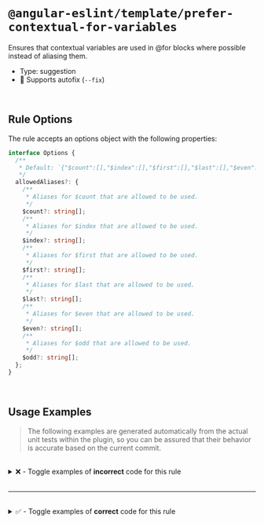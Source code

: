 <!--

  DO NOT EDIT.

  This markdown file was autogenerated using a mixture of the following files as the source of truth for its data:
  - ../../src/rules/prefer-contextual-for-variables.ts
  - ../../tests/rules/prefer-contextual-for-variables/cases.ts

  In order to update this file, it is therefore those files which need to be updated, as well as potentially the generator script:
  - ../../../../tools/scripts/generate-rule-docs.ts

-->

<br>

# `@angular-eslint/template/prefer-contextual-for-variables`

Ensures that contextual variables are used in @for blocks where possible instead of aliasing them.

- Type: suggestion
- 🔧 Supports autofix (`--fix`)

<br>

## Rule Options

The rule accepts an options object with the following properties:

```ts
interface Options {
  /**
   * Default: `{"$count":[],"$index":[],"$first":[],"$last":[],"$even":[],"$odd":[]}`
   */
  allowedAliases?: {
    /**
     * Aliases for $count that are allowed to be used.
     */
    $count?: string[];
    /**
     * Aliases for $index that are allowed to be used.
     */
    $index?: string[];
    /**
     * Aliases for $first that are allowed to be used.
     */
    $first?: string[];
    /**
     * Aliases for $last that are allowed to be used.
     */
    $last?: string[];
    /**
     * Aliases for $even that are allowed to be used.
     */
    $even?: string[];
    /**
     * Aliases for $odd that are allowed to be used.
     */
    $odd?: string[];
  };
}

```

<br>

## Usage Examples

> The following examples are generated automatically from the actual unit tests within the plugin, so you can be assured that their behavior is accurate based on the current commit.

<br>

<details>
<summary>❌ - Toggle examples of <strong>incorrect</strong> code for this rule</summary>

<br>

#### Default Config

```json
{
  "rules": {
    "@angular-eslint/template/prefer-contextual-for-variables": [
      "error"
    ]
  }
}
```

<br>

#### ❌ Invalid Code

```html
@for (item of items; track item.id; let index = $index) {}
                                        ~~~~~~~~~~~~~~
```

<br>

---

<br>

#### Default Config

```json
{
  "rules": {
    "@angular-eslint/template/prefer-contextual-for-variables": [
      "error"
    ]
  }
}
```

<br>

#### ❌ Invalid Code

```html
@for (item of items; track item.id; let foo = $index) {}
                                        ~~~~~~~~~~~~
```

<br>

---

<br>

#### Default Config

```json
{
  "rules": {
    "@angular-eslint/template/prefer-contextual-for-variables": [
      "error"
    ]
  }
}
```

<br>

#### ❌ Invalid Code

```html
@for (item of items; track item.id; let count = $count) {}
                                        ~~~~~~~~~~~~~~
```

<br>

---

<br>

#### Default Config

```json
{
  "rules": {
    "@angular-eslint/template/prefer-contextual-for-variables": [
      "error"
    ]
  }
}
```

<br>

#### ❌ Invalid Code

```html
@for (item of items; track item.id; let foo = $count) {}
                                        ~~~~~~~~~~~~
```

<br>

---

<br>

#### Default Config

```json
{
  "rules": {
    "@angular-eslint/template/prefer-contextual-for-variables": [
      "error"
    ]
  }
}
```

<br>

#### ❌ Invalid Code

```html
@for (item of items; track item.id; let first = $first) {}
                                        ~~~~~~~~~~~~~~
```

<br>

---

<br>

#### Default Config

```json
{
  "rules": {
    "@angular-eslint/template/prefer-contextual-for-variables": [
      "error"
    ]
  }
}
```

<br>

#### ❌ Invalid Code

```html
@for (item of items; track item.id; let foo = $first) {}
                                        ~~~~~~~~~~~~
```

<br>

---

<br>

#### Default Config

```json
{
  "rules": {
    "@angular-eslint/template/prefer-contextual-for-variables": [
      "error"
    ]
  }
}
```

<br>

#### ❌ Invalid Code

```html
@for (item of items; track item.id; let last = $last) {}
                                        ~~~~~~~~~~~~
```

<br>

---

<br>

#### Default Config

```json
{
  "rules": {
    "@angular-eslint/template/prefer-contextual-for-variables": [
      "error"
    ]
  }
}
```

<br>

#### ❌ Invalid Code

```html
@for (item of items; track item.id; let foo = $last) {}
                                        ~~~~~~~~~~~
```

<br>

---

<br>

#### Default Config

```json
{
  "rules": {
    "@angular-eslint/template/prefer-contextual-for-variables": [
      "error"
    ]
  }
}
```

<br>

#### ❌ Invalid Code

```html
@for (item of items; track item.id; let even = $even) {}
                                        ~~~~~~~~~~~~
```

<br>

---

<br>

#### Default Config

```json
{
  "rules": {
    "@angular-eslint/template/prefer-contextual-for-variables": [
      "error"
    ]
  }
}
```

<br>

#### ❌ Invalid Code

```html
@for (item of items; track item.id; let foo = $even) {}
                                        ~~~~~~~~~~~
```

<br>

---

<br>

#### Default Config

```json
{
  "rules": {
    "@angular-eslint/template/prefer-contextual-for-variables": [
      "error"
    ]
  }
}
```

<br>

#### ❌ Invalid Code

```html
@for (item of items; track item.id; let odd = $odd) {}
                                        ~~~~~~~~~~
```

<br>

---

<br>

#### Default Config

```json
{
  "rules": {
    "@angular-eslint/template/prefer-contextual-for-variables": [
      "error"
    ]
  }
}
```

<br>

#### ❌ Invalid Code

```html
@for (item of items; track item.id; let foo = $odd) {}
                                        ~~~~~~~~~~
```

<br>

---

<br>

#### Custom Config

```json
{
  "rules": {
    "@angular-eslint/template/prefer-contextual-for-variables": [
      "error",
      {
        "allowedAliases": {
          "$index": [
            "foo"
          ]
        }
      }
    ]
  }
}
```

<br>

#### ❌ Invalid Code

```html
@for (item of items; track item.id; let bar = $index) {}
                                        ~~~~~~~~~~~~
```

<br>

---

<br>

#### Custom Config

```json
{
  "rules": {
    "@angular-eslint/template/prefer-contextual-for-variables": [
      "error",
      {
        "allowedAliases": {
          "$count": [
            "foo"
          ]
        }
      }
    ]
  }
}
```

<br>

#### ❌ Invalid Code

```html
@for (item of items; track item.id; let bar = $count) {}
                                        ~~~~~~~~~~~~
```

<br>

---

<br>

#### Custom Config

```json
{
  "rules": {
    "@angular-eslint/template/prefer-contextual-for-variables": [
      "error",
      {
        "allowedAliases": {
          "$first": [
            "foo"
          ]
        }
      }
    ]
  }
}
```

<br>

#### ❌ Invalid Code

```html
@for (item of items; track item.id; let bar = $first) {}
                                        ~~~~~~~~~~~~
```

<br>

---

<br>

#### Custom Config

```json
{
  "rules": {
    "@angular-eslint/template/prefer-contextual-for-variables": [
      "error",
      {
        "allowedAliases": {
          "$last": [
            "foo"
          ]
        }
      }
    ]
  }
}
```

<br>

#### ❌ Invalid Code

```html
@for (item of items; track item.id; let bar = $last) {}
                                        ~~~~~~~~~~~
```

<br>

---

<br>

#### Custom Config

```json
{
  "rules": {
    "@angular-eslint/template/prefer-contextual-for-variables": [
      "error",
      {
        "allowedAliases": {
          "$even": [
            "foo"
          ]
        }
      }
    ]
  }
}
```

<br>

#### ❌ Invalid Code

```html
@for (item of items; track item.id; let bar = $even) {}
                                        ~~~~~~~~~~~
```

<br>

---

<br>

#### Custom Config

```json
{
  "rules": {
    "@angular-eslint/template/prefer-contextual-for-variables": [
      "error",
      {
        "allowedAliases": {
          "$odd": [
            "foo"
          ]
        }
      }
    ]
  }
}
```

<br>

#### ❌ Invalid Code

```html
@for (item of items; track item.id; let bar = $odd) {}
                                        ~~~~~~~~~~
```

<br>

---

<br>

#### Custom Config

```json
{
  "rules": {
    "@angular-eslint/template/prefer-contextual-for-variables": [
      "error",
      {
        "allowedAliases": {
          "$index": [
            "a"
          ],
          "$count": [
            "b"
          ]
        }
      }
    ]
  }
}
```

<br>

#### ❌ Invalid Code

```html
@for (item of items; track item.id; let x = $even, a = $index, b = $count) {,}
                                        ~~~~~~~~~
```

<br>

---

<br>

#### Custom Config

```json
{
  "rules": {
    "@angular-eslint/template/prefer-contextual-for-variables": [
      "error",
      {
        "allowedAliases": {
          "$index": [
            "a"
          ],
          "$count": [
            "b"
          ]
        }
      }
    ]
  }
}
```

<br>

#### ❌ Invalid Code

```html
@for (item of items; track item.id; let a = $index, x = $even, b = $count) {,}
                                                    ~~~~~~~~~
```

<br>

---

<br>

#### Custom Config

```json
{
  "rules": {
    "@angular-eslint/template/prefer-contextual-for-variables": [
      "error",
      {
        "allowedAliases": {
          "$index": [
            "a"
          ],
          "$count": [
            "b"
          ]
        }
      }
    ]
  }
}
```

<br>

#### ❌ Invalid Code

```html
@for (item of items; track item.id; let a = $index, b = $count, x = $even) {,}
                                                                ~~~~~~~~~
```

<br>

---

<br>

#### Custom Config

```json
{
  "rules": {
    "@angular-eslint/template/prefer-contextual-for-variables": [
      "error",
      {
        "allowedAliases": {
          "$count": [
            "b"
          ]
        }
      }
    ]
  }
}
```

<br>

#### ❌ Invalid Code

```html
@for (item of items; track item.id; let a = $index, b = $count, x = $even) {,}
                                        ~~~~~~~~~~              ~~~~~~~~~
```

<br>

---

<br>

#### Custom Config

```json
{
  "rules": {
    "@angular-eslint/template/prefer-contextual-for-variables": [
      "error",
      {
        "allowedAliases": {
          "$count": [
            "b"
          ]
        }
      }
    ]
  }
}
```

<br>

#### ❌ Invalid Code

```html
@for (item of items; track item.id; let a = $index, x = $even, b = $count) {,}
                                        ~~~~~~~~~~  ~~~~~~~~~
```

<br>

---

<br>

#### Default Config

```json
{
  "rules": {
    "@angular-eslint/template/prefer-contextual-for-variables": [
      "error"
    ]
  }
}
```

<br>

#### ❌ Invalid Code

```html
@for (item of items; track item.id; let a = $index, b = $even, c = $count) {,}
                                        ~~~~~~~~~~  ~~~~~~~~~  ~~~~~~~~~~
```

<br>

---

<br>

#### Default Config

```json
{
  "rules": {
    "@angular-eslint/template/prefer-contextual-for-variables": [
      "error"
    ]
  }
}
```

<br>

#### ❌ Invalid Code

```html
@for (item of items; track item.id; let foo = $index) {
                                        ~~~~~~~~~~~~
  {{ foo }}
  {{ foo + 1 }}
  <my-component [value]="foo"/>
  <div [attr.title]="foo"></div>
  @if (foo) {}
  @switch (foo) {}
  @let bar = foo + 1;
}
```

<br>

---

<br>

#### Default Config

```json
{
  "rules": {
    "@angular-eslint/template/prefer-contextual-for-variables": [
      "error"
    ]
  }
}
```

<br>

#### ❌ Invalid Code

```html
@for (item of items; track item.id; let foo = $count) {
                                        ~~~~~~~~~~~~
  {{ foo }}
  {{ foo + 1 }}
  <my-component [value]="foo"/>
  <div [attr.title]="foo"></div>
  @if (foo) {}
  @switch (foo) {}
  @let bar = foo + 1;
}
```

<br>

---

<br>

#### Default Config

```json
{
  "rules": {
    "@angular-eslint/template/prefer-contextual-for-variables": [
      "error"
    ]
  }
}
```

<br>

#### ❌ Invalid Code

```html
@for (item of items; track item.id; let foo = $first) {
                                        ~~~~~~~~~~~~
  {{ foo }}
  {{ foo + 1 }}
  <my-component [value]="foo"/>
  <div [attr.title]="foo"></div>
  @if (foo) {}
  @switch (foo) {}
  @let bar = foo + 1;
}
```

<br>

---

<br>

#### Default Config

```json
{
  "rules": {
    "@angular-eslint/template/prefer-contextual-for-variables": [
      "error"
    ]
  }
}
```

<br>

#### ❌ Invalid Code

```html
@for (item of items; track item.id; let foo = $last) {
                                        ~~~~~~~~~~~
  {{ foo }}
  {{ foo + 1 }}
  <my-component [value]="foo"/>
  <div [attr.title]="foo"></div>
  @if (foo) {}
  @switch (foo) {}
  @let bar = foo + 1;
}
```

<br>

---

<br>

#### Default Config

```json
{
  "rules": {
    "@angular-eslint/template/prefer-contextual-for-variables": [
      "error"
    ]
  }
}
```

<br>

#### ❌ Invalid Code

```html
@for (item of items; track item.id; let foo = $even) {
                                        ~~~~~~~~~~~
  {{ foo }}
  {{ foo + 1 }}
  <my-component [value]="foo"/>
  <div [attr.title]="foo"></div>
  @if (foo) {}
  @switch (foo) {}
  @let bar = foo + 1;
}
```

<br>

---

<br>

#### Default Config

```json
{
  "rules": {
    "@angular-eslint/template/prefer-contextual-for-variables": [
      "error"
    ]
  }
}
```

<br>

#### ❌ Invalid Code

```html
@for (item of items; track item.id; let foo = $odd) {
                                        ~~~~~~~~~~
  {{ foo }}
  {{ foo + 1 }}
  <my-component [value]="foo"/>
  <div [attr.title]="foo"></div>
  @if (foo) {}
  @switch (foo) {}
  @let bar = foo + 1;
}
```

<br>

---

<br>

#### Default Config

```json
{
  "rules": {
    "@angular-eslint/template/prefer-contextual-for-variables": [
      "error"
    ]
  }
}
```

<br>

#### ❌ Invalid Code

```html
@for (item of items; track item.id) {
  {{ $index + 1 }} of {{ items.length }}
                         ~~~~~~~~~~~~
}
```

<br>

---

<br>

#### Default Config

```json
{
  "rules": {
    "@angular-eslint/template/prefer-contextual-for-variables": [
      "error"
    ]
  }
}
```

<br>

#### ❌ Invalid Code

```html
@for (item of items(); track item.id) {
  {{ $index + 1 }} of {{ items().length }}
                         ~~~~~~~~~~~~~~
}
```

<br>

---

<br>

#### Default Config

```json
{
  "rules": {
    "@angular-eslint/template/prefer-contextual-for-variables": [
      "error"
    ]
  }
}
```

<br>

#### ❌ Invalid Code

```html
@for (item of items; track item.id) {
  @if ($index === 0) {
       ~~~~~~~~~~~~
    first item
  }
}
```

<br>

---

<br>

#### Default Config

```json
{
  "rules": {
    "@angular-eslint/template/prefer-contextual-for-variables": [
      "error"
    ]
  }
}
```

<br>

#### ❌ Invalid Code

```html
@for (item of items; track item.id) {
  @if ($index == 0) {
       ~~~~~~~~~~~
    first item
  }
}
```

<br>

---

<br>

#### Default Config

```json
{
  "rules": {
    "@angular-eslint/template/prefer-contextual-for-variables": [
      "error"
    ]
  }
}
```

<br>

#### ❌ Invalid Code

```html
@for (item of items; track item.id) {
  @if (0 === $index) {
       ~~~~~~~~~~~~
    first item
  }
}
```

<br>

---

<br>

#### Default Config

```json
{
  "rules": {
    "@angular-eslint/template/prefer-contextual-for-variables": [
      "error"
    ]
  }
}
```

<br>

#### ❌ Invalid Code

```html
@for (item of items; track item.id) {
  @if (0 == $index) {
       ~~~~~~~~~~~
    first item
  }
}
```

<br>

---

<br>

#### Default Config

```json
{
  "rules": {
    "@angular-eslint/template/prefer-contextual-for-variables": [
      "error"
    ]
  }
}
```

<br>

#### ❌ Invalid Code

```html
@for (item of items; track item.id) {
  @if ($index > 0) {
       ~~~~~~~~~~
    not first item
  }
}
```

<br>

---

<br>

#### Default Config

```json
{
  "rules": {
    "@angular-eslint/template/prefer-contextual-for-variables": [
      "error"
    ]
  }
}
```

<br>

#### ❌ Invalid Code

```html
@for (item of items; track item.id) {
  @if ($index !== 0) {
       ~~~~~~~~~~~~
    not first item
  }
}
```

<br>

---

<br>

#### Default Config

```json
{
  "rules": {
    "@angular-eslint/template/prefer-contextual-for-variables": [
      "error"
    ]
  }
}
```

<br>

#### ❌ Invalid Code

```html
@for (item of items; track item.id) {
  @if ($index != 0) {
       ~~~~~~~~~~~
    not first item
  }
}
```

<br>

---

<br>

#### Default Config

```json
{
  "rules": {
    "@angular-eslint/template/prefer-contextual-for-variables": [
      "error"
    ]
  }
}
```

<br>

#### ❌ Invalid Code

```html
@for (item of items; track item.id) {
  @if (0 < $index) {
       ~~~~~~~~~~
    not first item
  }
}
```

<br>

---

<br>

#### Default Config

```json
{
  "rules": {
    "@angular-eslint/template/prefer-contextual-for-variables": [
      "error"
    ]
  }
}
```

<br>

#### ❌ Invalid Code

```html
@for (item of items; track item.id) {
  @if (0 !== $index) {
       ~~~~~~~~~~~~
    not first item
  }
}
```

<br>

---

<br>

#### Default Config

```json
{
  "rules": {
    "@angular-eslint/template/prefer-contextual-for-variables": [
      "error"
    ]
  }
}
```

<br>

#### ❌ Invalid Code

```html
@for (item of items; track item.id) {
  @if (0 != $index) {
       ~~~~~~~~~~~
    not first item
  }
}
```

<br>

---

<br>

#### Default Config

```json
{
  "rules": {
    "@angular-eslint/template/prefer-contextual-for-variables": [
      "error"
    ]
  }
}
```

<br>

#### ❌ Invalid Code

```html
@for (item of items; track item.id) {
  @if ($index + 1 === $count) {
       ~~~~~~~~~~~~~~~~~~~~~
    last item
  }
}
```

<br>

---

<br>

#### Default Config

```json
{
  "rules": {
    "@angular-eslint/template/prefer-contextual-for-variables": [
      "error"
    ]
  }
}
```

<br>

#### ❌ Invalid Code

```html
@for (item of items; track item.id) {
  @if ($index + 1 == $count) {
       ~~~~~~~~~~~~~~~~~~~~
    last item
  }
}
```

<br>

---

<br>

#### Default Config

```json
{
  "rules": {
    "@angular-eslint/template/prefer-contextual-for-variables": [
      "error"
    ]
  }
}
```

<br>

#### ❌ Invalid Code

```html
@for (item of items; track item.id) {
  @if ($index === $count - 1) {
       ~~~~~~~~~~~~~~~~~~~~~
    last item
  }
}
```

<br>

---

<br>

#### Default Config

```json
{
  "rules": {
    "@angular-eslint/template/prefer-contextual-for-variables": [
      "error"
    ]
  }
}
```

<br>

#### ❌ Invalid Code

```html
@for (item of items; track item.id) {
  @if ($index == $count - 1) {
       ~~~~~~~~~~~~~~~~~~~~
    last item
  }
}
```

<br>

---

<br>

#### Default Config

```json
{
  "rules": {
    "@angular-eslint/template/prefer-contextual-for-variables": [
      "error"
    ]
  }
}
```

<br>

#### ❌ Invalid Code

```html
@for (item of items; track item.id) {
  @if ($count === $index + 1) {
       ~~~~~~~~~~~~~~~~~~~~~
    last item
  }
}
```

<br>

---

<br>

#### Default Config

```json
{
  "rules": {
    "@angular-eslint/template/prefer-contextual-for-variables": [
      "error"
    ]
  }
}
```

<br>

#### ❌ Invalid Code

```html
@for (item of items; track item.id) {
  @if ($count == $index + 1) {
       ~~~~~~~~~~~~~~~~~~~~
    last item
  }
}
```

<br>

---

<br>

#### Default Config

```json
{
  "rules": {
    "@angular-eslint/template/prefer-contextual-for-variables": [
      "error"
    ]
  }
}
```

<br>

#### ❌ Invalid Code

```html
@for (item of items; track item.id) {
  @if ($count - 1 === $index) {
       ~~~~~~~~~~~~~~~~~~~~~
    last item
  }
}
```

<br>

---

<br>

#### Default Config

```json
{
  "rules": {
    "@angular-eslint/template/prefer-contextual-for-variables": [
      "error"
    ]
  }
}
```

<br>

#### ❌ Invalid Code

```html
@for (item of items; track item.id) {
  @if ($count - 1 == $index) {
       ~~~~~~~~~~~~~~~~~~~~
    last item
  }
}
```

<br>

---

<br>

#### Default Config

```json
{
  "rules": {
    "@angular-eslint/template/prefer-contextual-for-variables": [
      "error"
    ]
  }
}
```

<br>

#### ❌ Invalid Code

```html
@for (item of items; track item.id) {
  @if ($index + 1 < $count) {
       ~~~~~~~~~~~~~~~~~~~
    not last item
  }
}
```

<br>

---

<br>

#### Default Config

```json
{
  "rules": {
    "@angular-eslint/template/prefer-contextual-for-variables": [
      "error"
    ]
  }
}
```

<br>

#### ❌ Invalid Code

```html
@for (item of items; track item.id) {
  @if ($index + 1 !== $count) {
       ~~~~~~~~~~~~~~~~~~~~~
    not last item
  }
}
```

<br>

---

<br>

#### Default Config

```json
{
  "rules": {
    "@angular-eslint/template/prefer-contextual-for-variables": [
      "error"
    ]
  }
}
```

<br>

#### ❌ Invalid Code

```html
@for (item of items; track item.id) {
  @if ($index < $count - 1) {
       ~~~~~~~~~~~~~~~~~~~
    not last item
  }
}
```

<br>

---

<br>

#### Default Config

```json
{
  "rules": {
    "@angular-eslint/template/prefer-contextual-for-variables": [
      "error"
    ]
  }
}
```

<br>

#### ❌ Invalid Code

```html
@for (item of items; track item.id) {
  @if ($index !== $count - 1) {
       ~~~~~~~~~~~~~~~~~~~~~
    not last item
  }
}
```

<br>

---

<br>

#### Default Config

```json
{
  "rules": {
    "@angular-eslint/template/prefer-contextual-for-variables": [
      "error"
    ]
  }
}
```

<br>

#### ❌ Invalid Code

```html
@for (item of items; track item.id) {
  @if ($count > $index + 1) {
       ~~~~~~~~~~~~~~~~~~~
    not last item
  }
}
```

<br>

---

<br>

#### Default Config

```json
{
  "rules": {
    "@angular-eslint/template/prefer-contextual-for-variables": [
      "error"
    ]
  }
}
```

<br>

#### ❌ Invalid Code

```html
@for (item of items; track item.id) {
  @if ($count !== $index + 1) {
       ~~~~~~~~~~~~~~~~~~~~~
    not last item
  }
}
```

<br>

---

<br>

#### Default Config

```json
{
  "rules": {
    "@angular-eslint/template/prefer-contextual-for-variables": [
      "error"
    ]
  }
}
```

<br>

#### ❌ Invalid Code

```html
@for (item of items; track item.id) {
  @if ($count - 1 > $index) {
       ~~~~~~~~~~~~~~~~~~~
    not last item
  }
}
```

<br>

---

<br>

#### Default Config

```json
{
  "rules": {
    "@angular-eslint/template/prefer-contextual-for-variables": [
      "error"
    ]
  }
}
```

<br>

#### ❌ Invalid Code

```html
@for (item of items; track item.id) {
  @if ($count - 1 !== $index) {
       ~~~~~~~~~~~~~~~~~~~~~
    not last item
  }
}
```

<br>

---

<br>

#### Default Config

```json
{
  "rules": {
    "@angular-eslint/template/prefer-contextual-for-variables": [
      "error"
    ]
  }
}
```

<br>

#### ❌ Invalid Code

```html
@for (item of items; track item.id) {
  @if (!($index % 2)) {
       ~~~~~~~~~~~~~
    is even
  }
}
```

<br>

---

<br>

#### Default Config

```json
{
  "rules": {
    "@angular-eslint/template/prefer-contextual-for-variables": [
      "error"
    ]
  }
}
```

<br>

#### ❌ Invalid Code

```html
@for (item of items; track item.id) {
  @if ($index % 2 === 0) {
       ~~~~~~~~~~~~~~~~
    is even
  }
}
```

<br>

---

<br>

#### Default Config

```json
{
  "rules": {
    "@angular-eslint/template/prefer-contextual-for-variables": [
      "error"
    ]
  }
}
```

<br>

#### ❌ Invalid Code

```html
@for (item of items; track item.id) {
  @if ($index % 2 == 0) {
       ~~~~~~~~~~~~~~~
    is even
  }
}
```

<br>

---

<br>

#### Default Config

```json
{
  "rules": {
    "@angular-eslint/template/prefer-contextual-for-variables": [
      "error"
    ]
  }
}
```

<br>

#### ❌ Invalid Code

```html
@for (item of items; track item.id) {
  @if ($index % 2 !== 1) {
       ~~~~~~~~~~~~~~~~
    is even
  }
}
```

<br>

---

<br>

#### Default Config

```json
{
  "rules": {
    "@angular-eslint/template/prefer-contextual-for-variables": [
      "error"
    ]
  }
}
```

<br>

#### ❌ Invalid Code

```html
@for (item of items; track item.id) {
  @if ($index % 2 != 1) {
       ~~~~~~~~~~~~~~~
    is even
  }
}
```

<br>

---

<br>

#### Default Config

```json
{
  "rules": {
    "@angular-eslint/template/prefer-contextual-for-variables": [
      "error"
    ]
  }
}
```

<br>

#### ❌ Invalid Code

```html
@for (item of items; track item.id) {
  @if ($index % 2 < 1) {
       ~~~~~~~~~~~~~~
    is even
  }
}
```

<br>

---

<br>

#### Default Config

```json
{
  "rules": {
    "@angular-eslint/template/prefer-contextual-for-variables": [
      "error"
    ]
  }
}
```

<br>

#### ❌ Invalid Code

```html
@for (item of items; track item.id) {
  @if (0 === $index % 2) {
       ~~~~~~~~~~~~~~~~
    is even
  }
}
```

<br>

---

<br>

#### Default Config

```json
{
  "rules": {
    "@angular-eslint/template/prefer-contextual-for-variables": [
      "error"
    ]
  }
}
```

<br>

#### ❌ Invalid Code

```html
@for (item of items; track item.id) {
  @if (0 == $index % 2) {
       ~~~~~~~~~~~~~~~
    is even
  }
}
```

<br>

---

<br>

#### Default Config

```json
{
  "rules": {
    "@angular-eslint/template/prefer-contextual-for-variables": [
      "error"
    ]
  }
}
```

<br>

#### ❌ Invalid Code

```html
@for (item of items; track item.id) {
  @if (1 !== $index % 2) {
       ~~~~~~~~~~~~~~~~
    is even
  }
}
```

<br>

---

<br>

#### Default Config

```json
{
  "rules": {
    "@angular-eslint/template/prefer-contextual-for-variables": [
      "error"
    ]
  }
}
```

<br>

#### ❌ Invalid Code

```html
@for (item of items; track item.id) {
  @if (1 !== $index % 2) {
       ~~~~~~~~~~~~~~~~
    is even
  }
}
```

<br>

---

<br>

#### Default Config

```json
{
  "rules": {
    "@angular-eslint/template/prefer-contextual-for-variables": [
      "error"
    ]
  }
}
```

<br>

#### ❌ Invalid Code

```html
@for (item of items; track item.id) {
  @if (1 > $index % 2) {
       ~~~~~~~~~~~~~~
    is even
  }
}
```

<br>

---

<br>

#### Default Config

```json
{
  "rules": {
    "@angular-eslint/template/prefer-contextual-for-variables": [
      "error"
    ]
  }
}
```

<br>

#### ❌ Invalid Code

```html
@for (item of items; track item.id) {
  @if (!$odd) {
       ~~~~~
    is even
  }
}
```

<br>

---

<br>

#### Default Config

```json
{
  "rules": {
    "@angular-eslint/template/prefer-contextual-for-variables": [
      "error"
    ]
  }
}
```

<br>

#### ❌ Invalid Code

```html
@for (item of items; track item.id) {
  @if ($index % 2 === 1) {
       ~~~~~~~~~~~~~~~~
    is odd
  }
}
```

<br>

---

<br>

#### Default Config

```json
{
  "rules": {
    "@angular-eslint/template/prefer-contextual-for-variables": [
      "error"
    ]
  }
}
```

<br>

#### ❌ Invalid Code

```html
@for (item of items; track item.id) {
  @if ($index % 2 == 1) {
       ~~~~~~~~~~~~~~~
    is odd
  }
}
```

<br>

---

<br>

#### Default Config

```json
{
  "rules": {
    "@angular-eslint/template/prefer-contextual-for-variables": [
      "error"
    ]
  }
}
```

<br>

#### ❌ Invalid Code

```html
@for (item of items; track item.id) {
  @if ($index % 2 !== 0) {
       ~~~~~~~~~~~~~~~~
    is odd
  }
}
```

<br>

---

<br>

#### Default Config

```json
{
  "rules": {
    "@angular-eslint/template/prefer-contextual-for-variables": [
      "error"
    ]
  }
}
```

<br>

#### ❌ Invalid Code

```html
@for (item of items; track item.id) {
  @if ($index % 2 != 0) {
       ~~~~~~~~~~~~~~~
    is odd
  }
}
```

<br>

---

<br>

#### Default Config

```json
{
  "rules": {
    "@angular-eslint/template/prefer-contextual-for-variables": [
      "error"
    ]
  }
}
```

<br>

#### ❌ Invalid Code

```html
@for (item of items; track item.id) {
  @if ($index % 2 > 0) {
       ~~~~~~~~~~~~~~
    is odd
  }
}
```

<br>

---

<br>

#### Default Config

```json
{
  "rules": {
    "@angular-eslint/template/prefer-contextual-for-variables": [
      "error"
    ]
  }
}
```

<br>

#### ❌ Invalid Code

```html
@for (item of items; track item.id) {
  @if (1 === $index % 2) {
       ~~~~~~~~~~~~~~~~
    is odd
  }
}
```

<br>

---

<br>

#### Default Config

```json
{
  "rules": {
    "@angular-eslint/template/prefer-contextual-for-variables": [
      "error"
    ]
  }
}
```

<br>

#### ❌ Invalid Code

```html
@for (item of items; track item.id) {
  @if (1 == $index % 2) {
       ~~~~~~~~~~~~~~~
    is odd
  }
}
```

<br>

---

<br>

#### Default Config

```json
{
  "rules": {
    "@angular-eslint/template/prefer-contextual-for-variables": [
      "error"
    ]
  }
}
```

<br>

#### ❌ Invalid Code

```html
@for (item of items; track item.id) {
  @if (0 !== $index % 2) {
       ~~~~~~~~~~~~~~~~
    is odd
  }
}
```

<br>

---

<br>

#### Default Config

```json
{
  "rules": {
    "@angular-eslint/template/prefer-contextual-for-variables": [
      "error"
    ]
  }
}
```

<br>

#### ❌ Invalid Code

```html
@for (item of items; track item.id) {
  @if (0 != $index % 2) {
       ~~~~~~~~~~~~~~~
    is odd
  }
}
```

<br>

---

<br>

#### Default Config

```json
{
  "rules": {
    "@angular-eslint/template/prefer-contextual-for-variables": [
      "error"
    ]
  }
}
```

<br>

#### ❌ Invalid Code

```html
@for (item of items; track item.id) {
  @if (0 < $index % 2) {
       ~~~~~~~~~~~~~~
    is odd
  }
}
```

<br>

---

<br>

#### Default Config

```json
{
  "rules": {
    "@angular-eslint/template/prefer-contextual-for-variables": [
      "error"
    ]
  }
}
```

<br>

#### ❌ Invalid Code

```html
@for (item of items; track item.id) {
  @if (!$even) {
       ~~~~~~
    is odd
  }
}
```

<br>

---

<br>

#### Default Config

```json
{
  "rules": {
    "@angular-eslint/template/prefer-contextual-for-variables": [
      "error"
    ]
  }
}
```

<br>

#### ❌ Invalid Code

```html
@for (item of items; track item.id) {
  @if (!!($index % 2)) {
        ~~~~~~~~~~~~~
    is odd
  }
}
```

<br>

---

<br>

#### Default Config

```json
{
  "rules": {
    "@angular-eslint/template/prefer-contextual-for-variables": [
      "error"
    ]
  }
}
```

<br>

#### ❌ Invalid Code

```html
@for (item of items; track item.id) {
  {{ foo && $index % 2 }}
            ~~~~~~~~~~
}
```

<br>

---

<br>

#### Default Config

```json
{
  "rules": {
    "@angular-eslint/template/prefer-contextual-for-variables": [
      "error"
    ]
  }
}
```

<br>

#### ❌ Invalid Code

```html
@for (item of items; track item.id) {
  {{ $index % 2 && foo }}
     ~~~~~~~~~~
}
```

<br>

---

<br>

#### Default Config

```json
{
  "rules": {
    "@angular-eslint/template/prefer-contextual-for-variables": [
      "error"
    ]
  }
}
```

<br>

#### ❌ Invalid Code

```html
@for (item of items; track item.id) {
  {{ $index % 2 ? 1 : 2 }}
     ~~~~~~~~~~
}
```

<br>

---

<br>

#### Default Config

```json
{
  "rules": {
    "@angular-eslint/template/prefer-contextual-for-variables": [
      "error"
    ]
  }
}
```

<br>

#### ❌ Invalid Code

```html
@for (item of items; track item.id) {
  @if ($index % 2) {}
       ~~~~~~~~~~
}
```

<br>

---

<br>

#### Default Config

```json
{
  "rules": {
    "@angular-eslint/template/prefer-contextual-for-variables": [
      "error"
    ]
  }
}
```

<br>

#### ❌ Invalid Code

```html
@for (a of outer; track a.id) {
  @if ($index === 0) {
       ~~~~~~~~~~~~
    first outer
  }
  @for (b of inner; track b.id) {
    @if ($index === 0) {
         ~~~~~~~~~~~~
      first inner
    }
  }
}
```

</details>

<br>

---

<br>

<details>
<summary>✅ - Toggle examples of <strong>correct</strong> code for this rule</summary>

<br>

#### Default Config

```json
{
  "rules": {
    "@angular-eslint/template/prefer-contextual-for-variables": [
      "error"
    ]
  }
}
```

<br>

#### ✅ Valid Code

```html
@for (item of items; track item.id) {}
```

<br>

---

<br>

#### Default Config

```json
{
  "rules": {
    "@angular-eslint/template/prefer-contextual-for-variables": [
      "error"
    ]
  }
}
```

<br>

#### ✅ Valid Code

```html
@for (item of items; track $index) {}
```

<br>

---

<br>

#### Custom Config

```json
{
  "rules": {
    "@angular-eslint/template/prefer-contextual-for-variables": [
      "error",
      {
        "allowedAliases": {
          "$index": [
            "alpha",
            "beta",
            "gamma"
          ]
        }
      }
    ]
  }
}
```

<br>

#### ✅ Valid Code

```html
@for (item of items; track item.id; let beta = $index) {}
```

<br>

---

<br>

#### Custom Config

```json
{
  "rules": {
    "@angular-eslint/template/prefer-contextual-for-variables": [
      "error",
      {
        "allowedAliases": {
          "$count": [
            "alpha",
            "beta",
            "gamma"
          ]
        }
      }
    ]
  }
}
```

<br>

#### ✅ Valid Code

```html
@for (item of items; track item.id; let beta = $count) {}
```

<br>

---

<br>

#### Custom Config

```json
{
  "rules": {
    "@angular-eslint/template/prefer-contextual-for-variables": [
      "error",
      {
        "allowedAliases": {
          "$first": [
            "alpha",
            "beta",
            "gamma"
          ]
        }
      }
    ]
  }
}
```

<br>

#### ✅ Valid Code

```html
@for (item of items; track item.id; let beta = $first) {}
```

<br>

---

<br>

#### Custom Config

```json
{
  "rules": {
    "@angular-eslint/template/prefer-contextual-for-variables": [
      "error",
      {
        "allowedAliases": {
          "$last": [
            "alpha",
            "beta",
            "gamma"
          ]
        }
      }
    ]
  }
}
```

<br>

#### ✅ Valid Code

```html
@for (item of items; track item.id; let beta = $last) {}
```

<br>

---

<br>

#### Custom Config

```json
{
  "rules": {
    "@angular-eslint/template/prefer-contextual-for-variables": [
      "error",
      {
        "allowedAliases": {
          "$even": [
            "alpha",
            "beta",
            "gamma"
          ]
        }
      }
    ]
  }
}
```

<br>

#### ✅ Valid Code

```html
@for (item of items; track item.id; let beta = $even) {}
```

<br>

---

<br>

#### Custom Config

```json
{
  "rules": {
    "@angular-eslint/template/prefer-contextual-for-variables": [
      "error",
      {
        "allowedAliases": {
          "$odd": [
            "alpha",
            "beta",
            "gamma"
          ]
        }
      }
    ]
  }
}
```

<br>

#### ✅ Valid Code

```html
@for (item of items; track item.id; let beta = $odd) {}
```

<br>

---

<br>

#### Default Config

```json
{
  "rules": {
    "@angular-eslint/template/prefer-contextual-for-variables": [
      "error"
    ]
  }
}
```

<br>

#### ✅ Valid Code

```html
@for (a of outer; track a.id; let outerVar = $index) {
  @for (b of inner; track b.id) {}
}
```

<br>

---

<br>

#### Default Config

```json
{
  "rules": {
    "@angular-eslint/template/prefer-contextual-for-variables": [
      "error"
    ]
  }
}
```

<br>

#### ✅ Valid Code

```html
@for (a of outer; track a.id; let outerVar = $count) {
  @for (b of inner; track b.id) {}
}
```

<br>

---

<br>

#### Default Config

```json
{
  "rules": {
    "@angular-eslint/template/prefer-contextual-for-variables": [
      "error"
    ]
  }
}
```

<br>

#### ✅ Valid Code

```html
@for (a of outer; track a.id; let outerVar = $first) {
  @for (b of inner; track b.id) {}
}
```

<br>

---

<br>

#### Default Config

```json
{
  "rules": {
    "@angular-eslint/template/prefer-contextual-for-variables": [
      "error"
    ]
  }
}
```

<br>

#### ✅ Valid Code

```html
@for (a of outer; track a.id; let outerVar = $last) {
  @for (b of inner; track b.id) {}
}
```

<br>

---

<br>

#### Default Config

```json
{
  "rules": {
    "@angular-eslint/template/prefer-contextual-for-variables": [
      "error"
    ]
  }
}
```

<br>

#### ✅ Valid Code

```html
@for (a of outer; track a.id; let outerVar = $even) {
  @for (b of inner; track b.id) {}
}
```

<br>

---

<br>

#### Default Config

```json
{
  "rules": {
    "@angular-eslint/template/prefer-contextual-for-variables": [
      "error"
    ]
  }
}
```

<br>

#### ✅ Valid Code

```html
@for (a of outer; track a.id; let outerVar = $odd) {
  @for (b of inner; track b.id) {}
}
```

<br>

---

<br>

#### Default Config

```json
{
  "rules": {
    "@angular-eslint/template/prefer-contextual-for-variables": [
      "error"
    ]
  }
}
```

<br>

#### ✅ Valid Code

```html
@for (a of outer; track a.id) {
  @for (b of inner; track b.id; let innerVar = $index) {}
}
```

<br>

---

<br>

#### Default Config

```json
{
  "rules": {
    "@angular-eslint/template/prefer-contextual-for-variables": [
      "error"
    ]
  }
}
```

<br>

#### ✅ Valid Code

```html
@for (a of outer; track a.id) {
  @for (b of inner; track b.id; let innerVar = $count) {}
}
```

<br>

---

<br>

#### Default Config

```json
{
  "rules": {
    "@angular-eslint/template/prefer-contextual-for-variables": [
      "error"
    ]
  }
}
```

<br>

#### ✅ Valid Code

```html
@for (a of outer; track a.id) {
  @for (b of inner; track b.id; let innerVar = $first) {}
}
```

<br>

---

<br>

#### Default Config

```json
{
  "rules": {
    "@angular-eslint/template/prefer-contextual-for-variables": [
      "error"
    ]
  }
}
```

<br>

#### ✅ Valid Code

```html
@for (a of outer; track a.id) {
  @for (b of inner; track b.id; let innerVar = $last) {}
}
```

<br>

---

<br>

#### Default Config

```json
{
  "rules": {
    "@angular-eslint/template/prefer-contextual-for-variables": [
      "error"
    ]
  }
}
```

<br>

#### ✅ Valid Code

```html
@for (a of outer; track a.id) {
  @for (b of inner; track b.id; let innerVar = $even) {}
}
```

<br>

---

<br>

#### Default Config

```json
{
  "rules": {
    "@angular-eslint/template/prefer-contextual-for-variables": [
      "error"
    ]
  }
}
```

<br>

#### ✅ Valid Code

```html
@for (a of outer; track a.id) {
  @for (b of inner; track b.id; let innerVar = $odd) {}
}
```

<br>

---

<br>

#### Default Config

```json
{
  "rules": {
    "@angular-eslint/template/prefer-contextual-for-variables": [
      "error"
    ]
  }
}
```

<br>

#### ✅ Valid Code

```html
@for (a of outer; track a.id; let outerVar = $index) {
  @for (b of inner; track b.id; let innerVar = $index) {}
}
```

<br>

---

<br>

#### Default Config

```json
{
  "rules": {
    "@angular-eslint/template/prefer-contextual-for-variables": [
      "error"
    ]
  }
}
```

<br>

#### ✅ Valid Code

```html
@for (a of outer; track a.id; let outerVar = $count) {
  @for (b of inner; track b.id; let innerVar = $count) {}
}
```

<br>

---

<br>

#### Default Config

```json
{
  "rules": {
    "@angular-eslint/template/prefer-contextual-for-variables": [
      "error"
    ]
  }
}
```

<br>

#### ✅ Valid Code

```html
@for (a of outer; track a.id; let outerVar = $first) {
  @for (b of inner; track b.id; let innerVar = $first) {}
}
```

<br>

---

<br>

#### Default Config

```json
{
  "rules": {
    "@angular-eslint/template/prefer-contextual-for-variables": [
      "error"
    ]
  }
}
```

<br>

#### ✅ Valid Code

```html
@for (a of outer; track a.id; let outerVar = $last) {
  @for (b of inner; track b.id; let innerVar = $last) {}
}
```

<br>

---

<br>

#### Default Config

```json
{
  "rules": {
    "@angular-eslint/template/prefer-contextual-for-variables": [
      "error"
    ]
  }
}
```

<br>

#### ✅ Valid Code

```html
@for (a of outer; track a.id; let outerVar = $even) {
  @for (b of inner; track b.id; let innerVar = $even) {}
}
```

<br>

---

<br>

#### Default Config

```json
{
  "rules": {
    "@angular-eslint/template/prefer-contextual-for-variables": [
      "error"
    ]
  }
}
```

<br>

#### ✅ Valid Code

```html
@for (a of outer; track a.id; let outerVar = $odd) {
  @for (b of inner; track b.id; let innerVar = $odd) {}
}
```

<br>

---

<br>

#### Default Config

```json
{
  "rules": {
    "@angular-eslint/template/prefer-contextual-for-variables": [
      "error"
    ]
  }
}
```

<br>

#### ✅ Valid Code

```html
@for (item of items; track item.id) {}
{{ items.length }}
```

<br>

---

<br>

#### Default Config

```json
{
  "rules": {
    "@angular-eslint/template/prefer-contextual-for-variables": [
      "error"
    ]
  }
}
```

<br>

#### ✅ Valid Code

```html
@for (a of outer; track a.id) {
  @for (b of inner; track b.id) {
    {{ outer.length }}
  }
}
```

<br>

---

<br>

#### Default Config

```json
{
  "rules": {
    "@angular-eslint/template/prefer-contextual-for-variables": [
      "error"
    ]
  }
}
```

<br>

#### ✅ Valid Code

```html
@for (a of outer(); track a.id) {
  @for (b of inner(); track b.id) {
    {{ outer().length }}
  }
}
```

<br>

---

<br>

#### Default Config

```json
{
  "rules": {
    "@angular-eslint/template/prefer-contextual-for-variables": [
      "error"
    ]
  }
}
```

<br>

#### ✅ Valid Code

```html
@for (item of items; track item.id) {
  {{ this.$index === 0 }}
}
```

<br>

---

<br>

#### Default Config

```json
{
  "rules": {
    "@angular-eslint/template/prefer-contextual-for-variables": [
      "error"
    ]
  }
}
```

<br>

#### ✅ Valid Code

```html
@for (item of items; track item.id) {
  {{ $index === this.$count - 1 }}
}
```

<br>

---

<br>

#### Default Config

```json
{
  "rules": {
    "@angular-eslint/template/prefer-contextual-for-variables": [
      "error"
    ]
  }
}
```

<br>

#### ✅ Valid Code

```html
@for (item of items; track item.id) {}
{{ $index % 2 === 0 }}
```

<br>

---

<br>

#### Default Config

```json
{
  "rules": {
    "@angular-eslint/template/prefer-contextual-for-variables": [
      "error"
    ]
  }
}
```

<br>

#### ✅ Valid Code

```html
@for (item of items; track item.id) {}
{{ $index % 2 !== 0 }}
```

<br>

---

<br>

#### Default Config

```json
{
  "rules": {
    "@angular-eslint/template/prefer-contextual-for-variables": [
      "error"
    ]
  }
}
```

<br>

#### ✅ Valid Code

```html
@for (item of items; track item.id) {}
{{ !$even }}
```

<br>

---

<br>

#### Default Config

```json
{
  "rules": {
    "@angular-eslint/template/prefer-contextual-for-variables": [
      "error"
    ]
  }
}
```

<br>

#### ✅ Valid Code

```html
@for (item of items; track item.id) {}
{{ !$odd }}
```

<br>

---

<br>

#### Default Config

```json
{
  "rules": {
    "@angular-eslint/template/prefer-contextual-for-variables": [
      "error"
    ]
  }
}
```

<br>

#### ✅ Valid Code

```html
@for (item of items; track item.id) {
  @if (this.$index % 2 === 0) {}
}
```

<br>

---

<br>

#### Default Config

```json
{
  "rules": {
    "@angular-eslint/template/prefer-contextual-for-variables": [
      "error"
    ]
  }
}
```

<br>

#### ✅ Valid Code

```html
@for (item of items; track item.id) {
  @if (this.$index % 2 !== 0) {}
}
```

<br>

---

<br>

#### Default Config

```json
{
  "rules": {
    "@angular-eslint/template/prefer-contextual-for-variables": [
      "error"
    ]
  }
}
```

<br>

#### ✅ Valid Code

```html
@for (item of items; track item.id) {
  {{ !this.$even }}
}
```

<br>

---

<br>

#### Default Config

```json
{
  "rules": {
    "@angular-eslint/template/prefer-contextual-for-variables": [
      "error"
    ]
  }
}
```

<br>

#### ✅ Valid Code

```html
@for (item of items; track item.id) {
  {{ !this.$odd }}
}
```

<br>

---

<br>

#### Default Config

```json
{
  "rules": {
    "@angular-eslint/template/prefer-contextual-for-variables": [
      "error"
    ]
  }
}
```

<br>

#### ✅ Valid Code

```html
@for (item of items; track item.id) {
  {{ $index % 2 }}
}
```

<br>

---

<br>

#### Default Config

```json
{
  "rules": {
    "@angular-eslint/template/prefer-contextual-for-variables": [
      "error"
    ]
  }
}
```

<br>

#### ✅ Valid Code

```html
@for (item of items; track item.id) {
  {{ $index % 2 === foo }}
}
```

<br>

---

<br>

#### Default Config

```json
{
  "rules": {
    "@angular-eslint/template/prefer-contextual-for-variables": [
      "error"
    ]
  }
}
```

<br>

#### ✅ Valid Code

```html
@for (item of items; track item.id) {
  {{ $index % 2 !== foo }}
}
```

<br>

---

<br>

#### Default Config

```json
{
  "rules": {
    "@angular-eslint/template/prefer-contextual-for-variables": [
      "error"
    ]
  }
}
```

<br>

#### ✅ Valid Code

```html
@for (item of items; track item.id) {
  {{ $index % 2 >= foo }}
}
```

<br>

---

<br>

#### Default Config

```json
{
  "rules": {
    "@angular-eslint/template/prefer-contextual-for-variables": [
      "error"
    ]
  }
}
```

<br>

#### ✅ Valid Code

```html
@for (item of items; track item.id) {
  {{ $index % 2 > foo }}
}
```

<br>

---

<br>

#### Default Config

```json
{
  "rules": {
    "@angular-eslint/template/prefer-contextual-for-variables": [
      "error"
    ]
  }
}
```

<br>

#### ✅ Valid Code

```html
@for (item of items; track item.id) {
  {{ $index % 2 <= foo }}
}
```

<br>

---

<br>

#### Default Config

```json
{
  "rules": {
    "@angular-eslint/template/prefer-contextual-for-variables": [
      "error"
    ]
  }
}
```

<br>

#### ✅ Valid Code

```html
@for (item of items; track item.id) {
  {{ $index % 2 < foo }}
}
```

<br>

---

<br>

#### Default Config

```json
{
  "rules": {
    "@angular-eslint/template/prefer-contextual-for-variables": [
      "error"
    ]
  }
}
```

<br>

#### ✅ Valid Code

```html
@for (item of items; track item.id) {
  {{ $index % 2 + foo }}
}
```

<br>

---

<br>

#### Default Config

```json
{
  "rules": {
    "@angular-eslint/template/prefer-contextual-for-variables": [
      "error"
    ]
  }
}
```

<br>

#### ✅ Valid Code

```html
@for (item of items; track item.id) {
  {{ $index % 2 - foo }}
}
```

<br>

---

<br>

#### Default Config

```json
{
  "rules": {
    "@angular-eslint/template/prefer-contextual-for-variables": [
      "error"
    ]
  }
}
```

<br>

#### ✅ Valid Code

```html
@for (item of items; track item.id) {
  {{ $index % 2 * foo }}
}
```

<br>

---

<br>

#### Default Config

```json
{
  "rules": {
    "@angular-eslint/template/prefer-contextual-for-variables": [
      "error"
    ]
  }
}
```

<br>

#### ✅ Valid Code

```html
@for (item of items; track item.id) {
  {{ $index % 2 / foo }}
}
```

</details>

<br>
